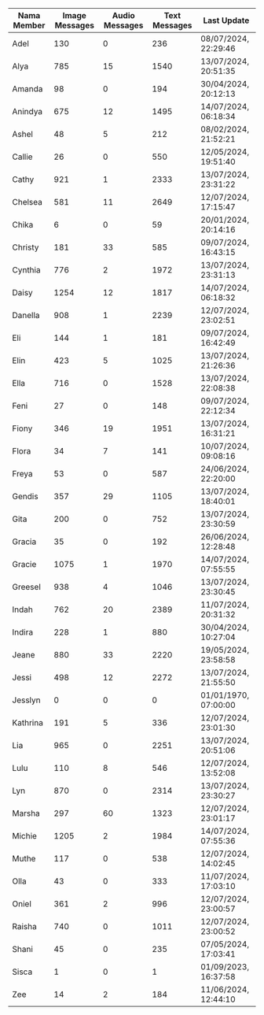 | Nama Member | Image Messages | Audio Messages | Text Messages | Last Update |
| ------ | -------------- | -------------- | ------------- | ------------ |
| Adel | 130 | 0 | 236 | 08/07/2024, 22:29:46 |
| Alya | 785 | 15 | 1540 | 13/07/2024, 20:51:35 |
| Amanda | 98 | 0 | 194 | 30/04/2024, 20:12:13 |
| Anindya | 675 | 12 | 1495 | 14/07/2024, 06:18:34 |
| Ashel | 48 | 5 | 212 | 08/02/2024, 21:52:21 |
| Callie | 26 | 0 | 550 | 12/05/2024, 19:51:40 |
| Cathy | 921 | 1 | 2333 | 13/07/2024, 23:31:22 |
| Chelsea | 581 | 11 | 2649 | 12/07/2024, 17:15:47 |
| Chika | 6 | 0 | 59 | 20/01/2024, 20:14:16 |
| Christy | 181 | 33 | 585 | 09/07/2024, 16:43:15 |
| Cynthia | 776 | 2 | 1972 | 13/07/2024, 23:31:13 |
| Daisy | 1254 | 12 | 1817 | 14/07/2024, 06:18:32 |
| Danella | 908 | 1 | 2239 | 12/07/2024, 23:02:51 |
| Eli | 144 | 1 | 181 | 09/07/2024, 16:42:49 |
| Elin | 423 | 5 | 1025 | 13/07/2024, 21:26:36 |
| Ella | 716 | 0 | 1528 | 13/07/2024, 22:08:38 |
| Feni | 27 | 0 | 148 | 09/07/2024, 22:12:34 |
| Fiony | 346 | 19 | 1951 | 13/07/2024, 16:31:21 |
| Flora | 34 | 7 | 141 | 10/07/2024, 09:08:16 |
| Freya | 53 | 0 | 587 | 24/06/2024, 22:20:00 |
| Gendis | 357 | 29 | 1105 | 13/07/2024, 18:40:01 |
| Gita | 200 | 0 | 752 | 13/07/2024, 23:30:59 |
| Gracia | 35 | 0 | 192 | 26/06/2024, 12:28:48 |
| Gracie | 1075 | 1 | 1970 | 14/07/2024, 07:55:55 |
| Greesel | 938 | 4 | 1046 | 13/07/2024, 23:30:45 |
| Indah | 762 | 20 | 2389 | 11/07/2024, 20:31:32 |
| Indira | 228 | 1 | 880 | 30/04/2024, 10:27:04 |
| Jeane | 880 | 33 | 2220 | 19/05/2024, 23:58:58 |
| Jessi | 498 | 12 | 2272 | 13/07/2024, 21:55:50 |
| Jesslyn | 0 | 0 | 0 | 01/01/1970, 07:00:00 |
| Kathrina | 191 | 5 | 336 | 12/07/2024, 23:01:30 |
| Lia | 965 | 0 | 2251 | 13/07/2024, 20:51:06 |
| Lulu | 110 | 8 | 546 | 12/07/2024, 13:52:08 |
| Lyn | 870 | 0 | 2314 | 13/07/2024, 23:30:27 |
| Marsha | 297 | 60 | 1323 | 12/07/2024, 23:01:17 |
| Michie | 1205 | 2 | 1984 | 14/07/2024, 07:55:36 |
| Muthe | 117 | 0 | 538 | 12/07/2024, 14:02:45 |
| Olla | 43 | 0 | 333 | 11/07/2024, 17:03:10 |
| Oniel | 361 | 2 | 996 | 12/07/2024, 23:00:57 |
| Raisha | 740 | 0 | 1011 | 12/07/2024, 23:00:52 |
| Shani | 45 | 0 | 235 | 07/05/2024, 17:03:41 |
| Sisca | 1 | 0 | 1 | 01/09/2023, 16:37:58 |
| Zee | 14 | 2 | 184 | 11/06/2024, 12:44:10 |
